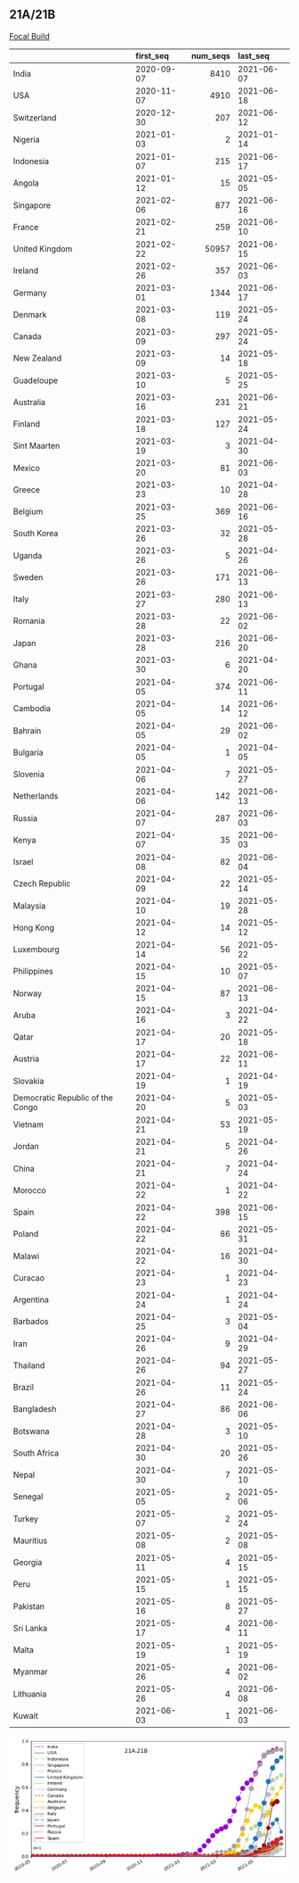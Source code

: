 

## 21A/21B
[Focal Build](https://nextstrain.org/groups/neherlab/ncov/21A.21B)

|                                  | first_seq   |   num_seqs | last_seq   |
|:---------------------------------|:------------|-----------:|:-----------|
| India                            | 2020-09-07  |       8410 | 2021-06-07 |
| USA                              | 2020-11-07  |       4910 | 2021-06-18 |
| Switzerland                      | 2020-12-30  |        207 | 2021-06-12 |
| Nigeria                          | 2021-01-03  |          2 | 2021-01-14 |
| Indonesia                        | 2021-01-07  |        215 | 2021-06-17 |
| Angola                           | 2021-01-12  |         15 | 2021-05-05 |
| Singapore                        | 2021-02-06  |        877 | 2021-06-16 |
| France                           | 2021-02-21  |        259 | 2021-06-10 |
| United Kingdom                   | 2021-02-22  |      50957 | 2021-06-15 |
| Ireland                          | 2021-02-26  |        357 | 2021-06-03 |
| Germany                          | 2021-03-01  |       1344 | 2021-06-17 |
| Denmark                          | 2021-03-08  |        119 | 2021-05-24 |
| Canada                           | 2021-03-09  |        297 | 2021-05-24 |
| New Zealand                      | 2021-03-09  |         14 | 2021-05-18 |
| Guadeloupe                       | 2021-03-10  |          5 | 2021-05-25 |
| Australia                        | 2021-03-16  |        231 | 2021-06-21 |
| Finland                          | 2021-03-18  |        127 | 2021-05-24 |
| Sint Maarten                     | 2021-03-19  |          3 | 2021-04-30 |
| Mexico                           | 2021-03-20  |         81 | 2021-06-03 |
| Greece                           | 2021-03-23  |         10 | 2021-04-28 |
| Belgium                          | 2021-03-25  |        369 | 2021-06-16 |
| South Korea                      | 2021-03-26  |         32 | 2021-05-28 |
| Uganda                           | 2021-03-26  |          5 | 2021-04-26 |
| Sweden                           | 2021-03-26  |        171 | 2021-06-13 |
| Italy                            | 2021-03-27  |        280 | 2021-06-13 |
| Romania                          | 2021-03-28  |         22 | 2021-06-02 |
| Japan                            | 2021-03-28  |        216 | 2021-06-20 |
| Ghana                            | 2021-03-30  |          6 | 2021-04-20 |
| Portugal                         | 2021-04-05  |        374 | 2021-06-11 |
| Cambodia                         | 2021-04-05  |         14 | 2021-06-12 |
| Bahrain                          | 2021-04-05  |         29 | 2021-06-02 |
| Bulgaria                         | 2021-04-05  |          1 | 2021-04-05 |
| Slovenia                         | 2021-04-06  |          7 | 2021-05-27 |
| Netherlands                      | 2021-04-06  |        142 | 2021-06-13 |
| Russia                           | 2021-04-07  |        287 | 2021-06-03 |
| Kenya                            | 2021-04-07  |         35 | 2021-06-03 |
| Israel                           | 2021-04-08  |         82 | 2021-06-04 |
| Czech Republic                   | 2021-04-09  |         22 | 2021-05-14 |
| Malaysia                         | 2021-04-10  |         19 | 2021-05-28 |
| Hong Kong                        | 2021-04-12  |         14 | 2021-05-12 |
| Luxembourg                       | 2021-04-14  |         56 | 2021-05-22 |
| Philippines                      | 2021-04-15  |         10 | 2021-05-07 |
| Norway                           | 2021-04-15  |         87 | 2021-06-13 |
| Aruba                            | 2021-04-16  |          3 | 2021-04-22 |
| Qatar                            | 2021-04-17  |         20 | 2021-05-18 |
| Austria                          | 2021-04-17  |         22 | 2021-06-11 |
| Slovakia                         | 2021-04-19  |          1 | 2021-04-19 |
| Democratic Republic of the Congo | 2021-04-20  |          5 | 2021-05-03 |
| Vietnam                          | 2021-04-21  |         53 | 2021-05-19 |
| Jordan                           | 2021-04-21  |          5 | 2021-04-26 |
| China                            | 2021-04-21  |          7 | 2021-04-24 |
| Morocco                          | 2021-04-22  |          1 | 2021-04-22 |
| Spain                            | 2021-04-22  |        398 | 2021-06-15 |
| Poland                           | 2021-04-22  |         86 | 2021-05-31 |
| Malawi                           | 2021-04-22  |         16 | 2021-04-30 |
| Curacao                          | 2021-04-23  |          1 | 2021-04-23 |
| Argentina                        | 2021-04-24  |          1 | 2021-04-24 |
| Barbados                         | 2021-04-25  |          3 | 2021-05-04 |
| Iran                             | 2021-04-26  |          9 | 2021-04-29 |
| Thailand                         | 2021-04-26  |         94 | 2021-05-27 |
| Brazil                           | 2021-04-26  |         11 | 2021-05-24 |
| Bangladesh                       | 2021-04-27  |         86 | 2021-06-06 |
| Botswana                         | 2021-04-28  |          3 | 2021-05-10 |
| South Africa                     | 2021-04-30  |         20 | 2021-05-26 |
| Nepal                            | 2021-04-30  |          7 | 2021-05-10 |
| Senegal                          | 2021-05-05  |          2 | 2021-05-06 |
| Turkey                           | 2021-05-07  |          2 | 2021-05-24 |
| Mauritius                        | 2021-05-08  |          2 | 2021-05-08 |
| Georgia                          | 2021-05-11  |          4 | 2021-05-15 |
| Peru                             | 2021-05-15  |          1 | 2021-05-15 |
| Pakistan                         | 2021-05-16  |          8 | 2021-05-27 |
| Sri Lanka                        | 2021-05-17  |          4 | 2021-06-11 |
| Malta                            | 2021-05-19  |          1 | 2021-05-19 |
| Myanmar                          | 2021-05-26  |          4 | 2021-06-02 |
| Lithuania                        | 2021-05-26  |          4 | 2021-06-08 |
| Kuwait                           | 2021-06-03  |          1 | 2021-06-03 |

![Overall trends 21A.21B](/overall_trends_figures/overall_trends_21A.21B.png)